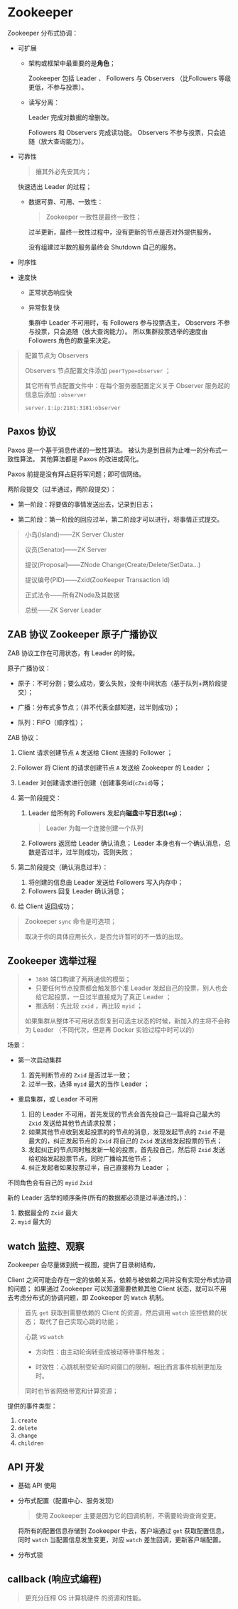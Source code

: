 # Zookeeper


Zookeeper 分布式协调：

* 可扩展

  * 架构或框架中最重要的是**角色**；
  
    Zookeeper 包括 Leader 、 Followers 与 Observers （比Followers 等级更低，不参与投票）。

  * 读写分离：
  
    Leader 完成对数据的增删改。
  
    Followers 和 Observers 完成读功能。 Observers 不参与投票，只会追随（放大查询能力）。
  

* 可靠性

  > 攘其外必先安其内；

  快速选出 Leader 的过程；

  * 数据可靠、可用、一致性：
  
    > Zookeeper 一致性是最终一致性；
    
    过半更新，最终一致性过程中，没有更新的节点是否对外提供服务。

    没有组建过半数的服务最终会 Shutdown 自己的服务。

* 时序性

* 速度快

  * 正常状态响应快
  * 异常恢复快
  
    集群中 Leader 不可用时，有 Followers 参与投票选主， Observers 不参与投票，只会追随（放大查询能力）。
    所以集群投票选举的速度由 Followers 角色的数量来决定。


> 配置节点为 Observers
> 
> Observers 节点配置文件添加 `peerType=observer` ；
> 
> 其它所有节点配置文件中：在每个服务器配置定义关于 Observer 服务起的信息后添加 `:observer`
> 
> `server.1:ip:2181:3181:observer`

## Paxos 协议


Paxos 是一个基于消息传递的一致性算法。
被认为是到目前为止唯一的分布式一致性算法。
其他算法都是 Paxos 的改进或简化。


Paxos 前提是没有拜占庭将军问题；即可信网络。


两阶段提交（过半通过，两阶段提交）：

* 第一阶段：将要做的事情发送出去，记录到日志；

* 第二阶段：第一阶段的回应过半，第二阶段才可以进行，将事情正式提交。


> 小岛(Island)——ZK Server Cluster
> 
> 议员(Senator)——ZK Server
> 
> 提议(Proposal)——ZNode Change(Create/Delete/SetData…)
> 
> 提议编号(PID)——Zxid(ZooKeeper Transaction Id)
> 
> 正式法令——所有ZNode及其数据
> 
> 总统——ZK Server Leader


## ZAB 协议 Zookeeper 原子广播协议


ZAB 协议工作在可用状态，有 Leader 的时候。


原子广播协议：

* 原子：不可分割；要么成功，要么失败，没有中间状态（基于队列+两阶段提交）；

* 广播：分布式多节点；（并不代表全部知道，过半则成功）；

* 队列：FIFO（顺序性）；


ZAB 协议：

1. Client 请求创建节点 `A` 发送给 Client 连接的 Follower ；
2. Follower 将 Client 的请求创建节点 `A` 发送给 Zookeeper 的 Leader ；
3. Leader 对创建请求进行创建（创建事务id(`cZxid`)等；
4. 第一阶段提交：

    1. Leader 给所有的 Followers 发起向**磁盘**中**写日志(`log`)**； 
    
        > Leader 为每一个连接创建一个队列

    2. Followers 返回给 Leader 确认消息； Leader 本身也有一个确认消息，总数是否过半，过半则成功，否则失败；
   
5. 第二阶段提交（确认消息过半）：

    1. 将创建的信息由 Leader 发送给 Followers 写入内存中；
    2. Followers 回复 Leader 确认消息；
   
6. 给 Client 返回成功；


> Zookeeper `sync` 命令是可选项；
> 
> 取决于你的具体应用长久，是否允许暂时的不一致的出现。


## Zookeeper 选举过程


> * `3888` 端口构建了两两通信的模型；
> * 只要任何节点投票都会触发那个准 Leader 发起自己的投票，别人也会给它起投票，一旦过半直接成为了真正 Leader ；
> * 推选制：先比较 `zxid` ，再比较 `myid` ；
> 
> 如果集群从整体不可用状态恢复到可选主状态的时候，新加入的主将不会称为 Leader （不同代次，但是再 Docker 实验过程中时可以的）

场景：

* 第一次启动集群

  1. 首先判断节点的 `Zxid` 是否过半一致；
  2. 过半一致，选择 `myid` 最大的当作 Leader ；

* 重启集群，或 Leader 不可用

    1. 旧的 Leader 不可用，首先发现的节点会首先投自己一篇将自己最大的 `Zxid` 发送给其他节点请求投票；
    2. 如果其他节点收到发起投票的的节点的消息，发现发起节点的 `Zxid` 不是最大的，纠正发起节点的 `Zxid` 将自己的 `Zxid` 发送给发起投票的节点；
    3. 发起纠正的节点同时触发新一轮的投票，首先投自己，然后将 `Zxid` 发送给初始发起投票节点，同时广播给其他节点；
    4. 纠正发起者如果投票过半，自己直接称为 Leader ；


不同角色会有自己的 `myid` `Zxid` 


新的 Leader 选举的顺序条件(所有的数据都必须是过半通过的。)：
1. 数据最全的 `Zxid` 最大
2. `myid` 最大的


## watch 监控、观察


Zookeeper 会尽量做到统一视图，提供了目录树结构，


Client 之间可能会存在一定的依赖关系，依赖与被依赖之间并没有实现分布式协调的问题；
如果通过 Zookeeper 可以知道需要依赖其他 Client 状态，就可以不用去考虑分布式的协调问题，即 Zookeeper 的 `Watch` 机制。

> 首先 `get` 获取到需要依赖的 Client 的资源，然后调用 `watch` 监控依赖的状态；
> 取代了自己实现心跳的功能；
> 
> 心跳 vs `watch`
> 
> * 方向性：由主动轮询转变成被动等待事件触发；
> 
> * 时效性：心跳机制受轮询时间窗口的限制，相比而言事件机制更加及时。
> 
> 同时也节省网络带宽和计算资源；


提供的事件类型：

1. `create`
2. `delete`
3. `change`
4. `children`


## API 开发


* 基础 API 使用

* 分布式配置（配置中心、服务发现）

  > 使用 Zookeeper 主要是因为它的回调机制，不需要轮询查询变更。

  将所有的配置信息存储到 Zookeeper 中去，客户端通过 `get` 获取配置信息，同时 `watch` 当配置信息发生变更，对应 `watch` 差生回调，更新客户端配置。

* 分布式锁

## callback (响应式编程)


> 更充分压榨 OS 计算机硬件 的资源和性能。

